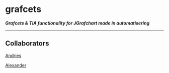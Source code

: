 # grafcets

***Grafcets & TIA functionality for JGrafchart made in automatisering***


---

## Collaborators

[Andries](https://github.com/andriesdeklerck)

[Alexander](https://github.com/bandydos)

